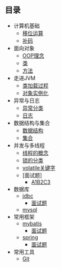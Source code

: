 ## 目录

- 计算机基础
  - [移位运算](https://github.com/fly2022/JavaInterview/blob/master/docs/%E8%AE%A1%E7%AE%97%E6%9C%BA%E5%9F%BA%E7%A1%80/%E7%A7%BB%E4%BD%8D%E8%BF%90%E7%AE%97.md)
  - [补码](https://github.com/fly2022/JavaInterview/blob/master/docs/JavaFoundation/%E8%A1%A5%E7%A0%81.md)
- 面向对象
  - [OOP理念](https://github.com/fly2022/JavaInterview/blob/master/docs/JavaFoundation/%E8%A1%A5%E7%A0%81.md)
  - [类](https://github.com/fly2022/JavaInterview/blob/master/docs/JavaFoundation/%E8%A1%A5%E7%A0%81.md)
  - [方法](https://github.com/fly2022/JavaInterview/blob/master/docs/JavaFoundation/%E8%A1%A5%E7%A0%81.md)
- 走进JVM
  - [类加载过程](https://github.com/fly2022/JavaInterview/blob/master/docs/JavaFoundation/%E8%A1%A5%E7%A0%81.md)
  - [对象实例化](https://github.com/fly2022/JavaInterview/blob/master/docs/JavaFoundation/%E8%A1%A5%E7%A0%81.md)
- 异常与日志
  - [异常分类](https://github.com/fly2022/JavaInterview/blob/master/docs/exception/java%E9%9D%A2%E8%AF%95%E5%B8%B8%E8%A7%81%E5%BC%82%E5%B8%B8%E9%97%AE%E9%A2%98.md)
  - [日志](https://github.com/fly2022/JavaInterview/blob/master/docs/%E8%AE%A1%E7%AE%97%E6%9C%BA%E5%9F%BA%E7%A1%80/TCP%E4%B8%8EIP.md)
- 数据结构与集合
  - [数据结构](https://github.com/fly2022/JavaInterview/blob/master/docs/%E8%AE%A1%E7%AE%97%E6%9C%BA%E5%9F%BA%E7%A1%80/TCP%E4%B8%8EIP.md)
  - [集合](https://github.com/fly2022/JavaInterview/blob/master/docs/%E8%AE%A1%E7%AE%97%E6%9C%BA%E5%9F%BA%E7%A1%80/TCP%E4%B8%8EIP.md)
- 并发与多线程
  - [线程的概念](https://github.com/fly2022/JavaInterview/blob/master/docs/concurrent/%E5%A4%9A%E7%BA%BF%E7%A8%8B.md)
  - [锁的分类](https://github.com/fly2022/JavaInterview/blob/master/docs/concurrent/%E9%94%81%E7%9A%84%E5%88%86%E7%B1%BB.md)
  - [volatile关键字](https://github.com/fly2022/JavaInterview/blob/master/docs/concurrent/volatile%E5%85%B3%E9%94%AE%E5%AD%97.md)
  - [面试题]
    - [A1B2C3](https://github.com/fly2022/JavaInterview/blob/master/docs/concurrent/Z-%E9%9D%A2%E8%AF%95%E9%A2%98%EF%BC%9A1A2B3C.md)
- 数据库
  - [jdbc](https://github.com/fly2022/JavaInterview/blob/master/docs/mysql/JDBC.md)
    - [面试题](https://github.com/fly2022/JavaInterview/edit/master/docs/mysql/JDBC%20%E5%B8%B8%E8%A7%81%E9%9D%A2%E8%AF%95%E9%A2%98.md)
  - [mysql](https://github.com/fly2022/JavaInterview/blob/master/docs/%E6%95%B0%E6%8D%AE%E5%BA%93/mysql.md)
- 常用框架
  - [mybatis](https://github.com/fly2022/JavaInterview/blob/master/docs/%E6%95%B0%E6%8D%AE%E5%BA%93/mysql.md)
    - [面试题](https://github.com/fly2022/JavaInterview/blob/master/docs/%E6%95%B0%E6%8D%AE%E5%BA%93/mysql.md)
  - [spring](https://github.com/fly2022/JavaInterview/blob/master/docs/%E6%95%B0%E6%8D%AE%E5%BA%93/mysql.md)
    - [面试题](https://github.com/fly2022/JavaInterview/blob/master/docs/%E6%95%B0%E6%8D%AE%E5%BA%93/mysql.md)
- 常用工具
  - [Git](https://github.com/fly2022/JavaInterview/blob/master/docs/tools/git%E5%B8%B8%E7%94%A8%E5%91%BD%E4%BB%A4.md)
